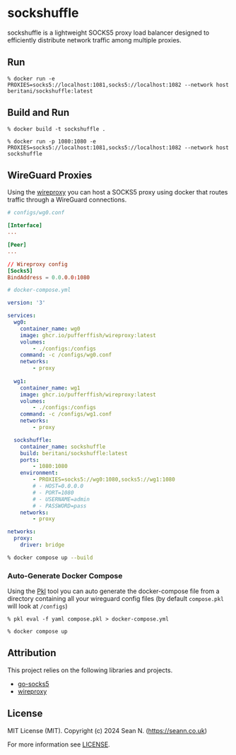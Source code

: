 # sockshuffle

sockshuffle is a lightweight SOCKS5 proxy load balancer designed to efficiently distribute network traffic among multiple proxies.

## Run
```
% docker run -e PROXIES=socks5://localhost:1081,socks5://localhost:1082 --network host beritani/sockshuffle:latest
```

## Build and Run

```
% docker build -t sockshuffle .

% docker run -p 1080:1080 -e PROXIES=socks5://localhost:1081,socks5://localhost:1082 --network host sockshuffle
```

## WireGuard Proxies

Using the [wireproxy](https://github.com/pufferffish/wireproxy) you can host a SOCKS5 proxy using docker that routes traffic through a WireGuard connections.

```conf
# configs/wg0.conf

[Interface]
...

[Peer]
...

// Wireproxy config
[Socks5]
BindAddress = 0.0.0.0:1080
```

```yaml
# docker-compose.yml

version: '3'

services:
  wg0:
    container_name: wg0
    image: ghcr.io/pufferffish/wireproxy:latest
    volumes:
        - ./configs:/configs
    command: -c /configs/wg0.conf
    networks:
        - proxy
  
  wg1:
    container_name: wg1
    image: ghcr.io/pufferffish/wireproxy:latest
    volumes:
        - ./configs:/configs
    command: -c /configs/wg1.conf
    networks:
        - proxy

  sockshuffle:
    container_name: sockshuffle
    build: beritani/sockshuffle:latest
    ports:
        - 1080:1080
    environment:
        - PROXIES=socks5://wg0:1080,socks5://wg1:1080
        # - HOST=0.0.0.0
        # - PORT=1080
        # - USERNAME=admin
        # - PASSWORD=pass
    networks:
        - proxy

networks:
  proxy:
    driver: bridge
```

```bash
% docker compose up --build
```

### Auto-Generate Docker Compose

Using the [Pkl](https://pkl-lang.org) tool you can auto generate the docker-compose file from a directory containing all your wireguard config files (by default `compose.pkl` will look at `/configs`)

```
% pkl eval -f yaml compose.pkl > docker-compose.yml

% docker compose up
```

## Attribution

This project relies on the following libraries and projects.

- [go-socks5](https://github.com/things-go/go-socks5)
- [wireproxy](https://github.com/pufferffish/wireproxy)

## License

MIT License (MIT). Copyright (c) 2024 Sean N. (https://seann.co.uk)

For more information see [LICENSE](/LICENSE.md).
